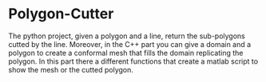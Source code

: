 # Polygon-Cutter
The python project, given a polygon and a line, return the sub-polygons cutted by the line.
Moreover, in the C++ part you can give a domain and a polygon to create a conformal mesh that fills the domain replicating the polygon.
In this part there a different functions that create a matlab script to show the mesh or the cutted polygon.

